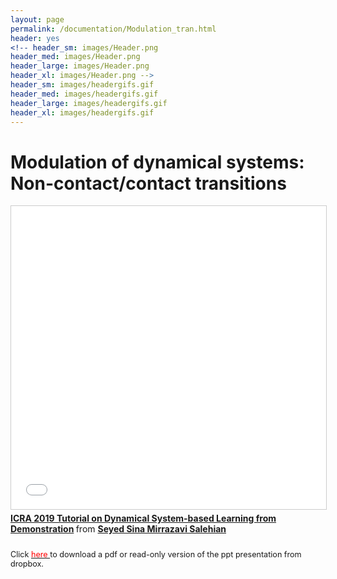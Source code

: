 ```yaml
---
layout: page
permalink: /documentation/Modulation_tran.html
header: yes
<!-- header_sm: images/Header.png
header_med: images/Header.png
header_large: images/Header.png
header_xl: images/Header.png -->
header_sm: images/headergifs.gif
header_med: images/headergifs.gif
header_large: images/headergifs.gif
header_xl: images/headergifs.gif
--- 
```

<h1 style="text-align: left;">Modulation of dynamical systems: Non-contact/contact transitions</h1>

<iframe src="//www.slideshare.net/slideshow/embed_code/key/bpEMUcc2uXosG7" width="595" height="485" frameborder="0" marginwidth="0" marginheight="0" scrolling="no" style="border:1px solid #CCC; border-width:1px; margin-bottom:5px; max-width: 100%;" allowfullscreen> </iframe> <div style="margin-bottom:5px"> <strong> <a href="//www.slideshare.net/smr66/icra-2019-tutorial-on-dynamical-systembased-learning-from-demonstration" title="ICRA 2019 Tutorial on Dynamical System-based Learning from Demonstration" target="_blank">ICRA 2019 Tutorial on Dynamical System-based Learning from Demonstration</a> </strong> from <strong><a href="https://www.slideshare.net/smr66" target="_blank">Seyed Sina Mirrazavi Salehian</a></strong> </div>


<div style="line-height: 50%">    
<br>    
</div> 
<p style="text-align: left;;font-size:90%"> Click <a href="https://www.dropbox.com/s/r8ovwgplw7dpypw/Modulation_icra2019.pptx?dl=0"> <font color="red"> here </font> </a> to download a pdf or read-only version of the ppt presentation from dropbox.</p>
